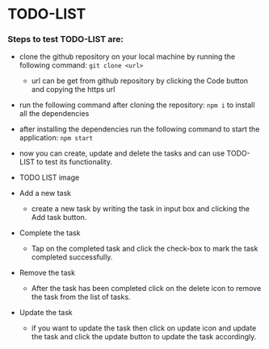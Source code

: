 # TODO-LIST
### Steps to test TODO-LIST are:
- clone the github repository on your local machine by running the following command: `git clone <url>`
   - url can be get from github repository by clicking the Code button and copying the https url
- run the following command after cloning the repository: `npm i` to install all the dependencies 
- after installing the dependencies run the following command to start the application: `npm start`
- now you can create, update and delete the tasks and can use TODO-LIST to test its functionality.


- TODO LIST image

- Add a new task
   - create a new task by writing the task in input box and clicking the Add task button.
  
- Complete the task
   - Tap on the completed task and click the check-box to mark the task completed successfully.

- Remove the task
   - After the task has been completed click on the delete icon to remove the task from the list of tasks.

- Update the task
   - if you want to update the task then click on update icon and update the task and click the update button to update the task accordingly.
